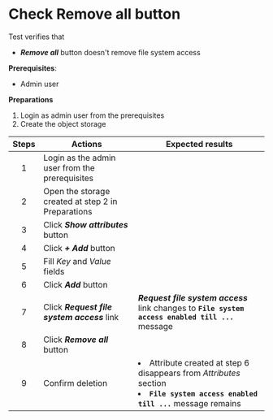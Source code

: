 # Check Remove all button

Test verifies that
- ***Remove all*** button doesn't remove file system access

**Prerequisites**:
- Admin user

**Preparations**
1. Login as admin user from the prerequisites
2. Create the object storage

| Steps | Actions | Expected results |
| :---: | --- | --- |
| 1 | Login as the admin user from the prerequisites | |
| 2 | Open the storage created at step 2 in Preparations
| 3 | Click ***Show attributes*** button |  |
| 4 | Click ***+ Add*** button | |
| 5 | Fill *Key* and *Value* fields | |
| 6 | Click ***Add*** button | |
| 7 | Click ***Request file system access*** link | ***Request file system access*** link changes to **`File system access enabled till ...`** message|
| 8 | Click ***Remove all*** button | |
| 9 | Confirm deletion | <li> Attribute created at step 6 disappears from *Attributes* section <li> **`File system access enabled till ...`** message remains |
